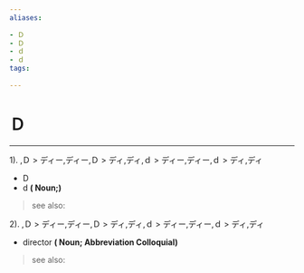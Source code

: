 ```yaml
---
aliases:
    
- Ｄ
- Ｄ
- ｄ
- ｄ
tags:
    
---
```


# Ｄ
---
1).
,Ｄ > ディー,ディー,Ｄ > ディ,ディ,ｄ > ディー,ディー,ｄ > ディ,ディ

- D
- d
**( Noun;)**
> see also: 
            
2).
,Ｄ > ディー,ディー,Ｄ > ディ,ディ,ｄ > ディー,ディー,ｄ > ディ,ディ

- director
**( Noun; Abbreviation Colloquial)**
> see also: 
            